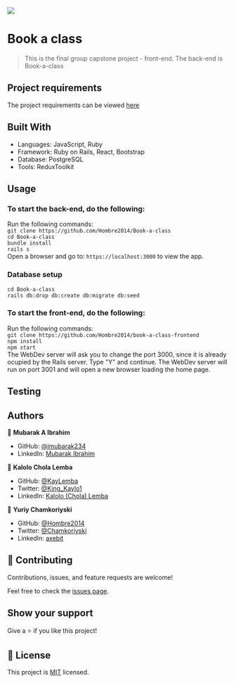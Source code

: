 ![](https://img.shields.io/badge/Microverse-blueviolet)

# Book a class

>  This is the final group capstone project - front-end. The back-end is Book-a-class

## Project requirements

The project requirements can be viewed [here](https://github.com/microverseinc/curriculum-final-capstone/blob/main/projects/business_requirements.md)

## Built With

- Languages: JavaScript, Ruby
- Framework: Ruby on Rails, React, Bootstrap
- Database: PostgreSQL
- Tools: ReduxToolkit

## Usage

### To start the back-end, do the following:

Run the following commands:</br>
`git clone https://github.com/Hombre2014/Book-a-class`</br>
`cd Book-a-class`</br>
`bundle install`</br>
`rails s`</br>
Open a browser and go to: `https://localhost:3000` to view the app.

### Database setup

`cd Book-a-class`</br>
`rails db:drop db:create db:migrate db:seed`

### To start the front-end, do the following:

Run the following commands:</br>
`git clone https://github.com/Hombre2014/book-a-class-frontend`</br>
`npm install`</br>
`npm start`</br>
The WebDev server will ask you to change the port 3000, since it is already ocupied by the Rails server. Type "Y" and continue. The WebDev server will run on port 3001 and will open a new browser loading the home page.

## Testing

## Authors

👤 **Mubarak A Ibrahim**

- GitHub: [@imubarak234](https://github.com/imubarak234)
- LinkedIn: [Mubarak Ibrahim](https://www.linkedin.com/in/mubarak-ibrahim-1540a5208/)

👤 **Kalolo Chola Lemba**

- GitHub: [@KayLemba](https://github.com/KayLemba)
- Twitter: [@King_Kaylo1](https://twitter.com/King_Kaylo1)
- LinkedIn: [Kalolo (Chola) Lemba](https://www.linkedin.com/in/kalolo-lemba-41a8339a/)

👤 **Yuriy Chamkoriyski**

- GitHub: [@Hombre2014](https://github.com/Hombre2014)
- Twitter: [@Chamkoriyski](https://twitter.com/Chamkoriyski)
- LinkedIn: [axebit](https://linkedin.com/in/axebit)

## 🤝 Contributing

Contributions, issues, and feature requests are welcome!

Feel free to check the [issues page](https://github.com/Hombre2014/book-a-class-frontend/issues).

## Show your support

Give a ⭐️ if you like this project!

## 📝 License

This project is [MIT](./license.md) licensed.
